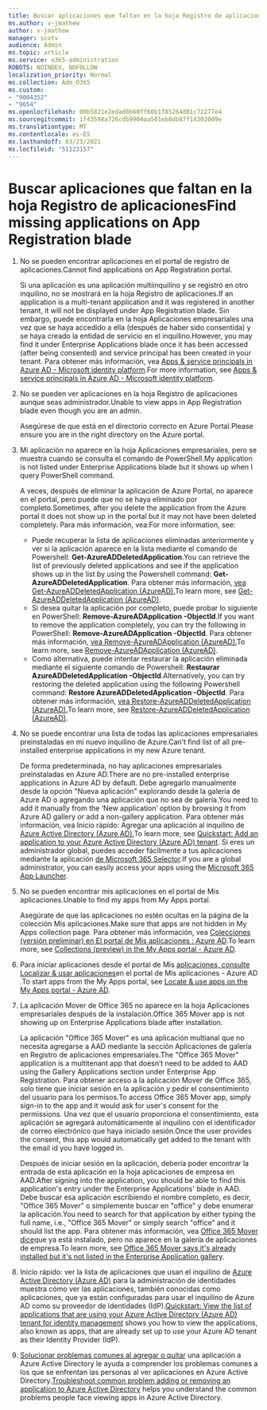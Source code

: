 ```yaml
---
title: Buscar aplicaciones que faltan en la hoja Registro de aplicaciones
ms.author: v-jmathew
author: v-jmathew
manager: scotv
audience: Admin
ms.topic: article
ms.service: o365-administration
ROBOTS: NOINDEX, NOFOLLOW
localization_priority: Normal
ms.collection: Adm_O365
ms.custom:
- "9004352"
- "9654"
ms.openlocfilehash: 00b5821e2edad8b60ff60b1f85264d81c72277e4
ms.sourcegitcommit: 1f43598a726cdb9904aa501eb8db87f143020d9e
ms.translationtype: MT
ms.contentlocale: es-ES
ms.lasthandoff: 03/23/2021
ms.locfileid: "51123157"
---
```

# <a name="find-missing-applications-on-app-registration-blade"></a><span data-ttu-id="af74c-102">Buscar aplicaciones que faltan en la hoja Registro de aplicaciones</span><span class="sxs-lookup"><span data-stu-id="af74c-102">Find missing applications on App Registration blade</span></span>

1. <span data-ttu-id="af74c-103">No se pueden encontrar aplicaciones en el portal de registro de aplicaciones.</span><span class="sxs-lookup"><span data-stu-id="af74c-103">Cannot find applications on App Registration portal.</span></span>

    <span data-ttu-id="af74c-104">Si una aplicación es una aplicación multiinquilino y se registró en otro inquilino, no se mostrará en la hoja Registro de aplicaciones.</span><span class="sxs-lookup"><span data-stu-id="af74c-104">If an application is a multi-tenant application and it was registered in another tenant, it will not be displayed under App Registration blade.</span></span> <span data-ttu-id="af74c-105">Sin embargo, puede encontrarla en la hoja Aplicaciones empresariales una vez que se haya accedido a ella (después de haber sido consentida) y se haya creado la entidad de servicio en el inquilino.</span><span class="sxs-lookup"><span data-stu-id="af74c-105">However, you may find it under Enterprise Applications blade once it has been accessed (after being consented) and service principal has been created in your tenant.</span></span> <span data-ttu-id="af74c-106">Para obtener más información, vea [Apps & service principals in Azure AD - Microsoft identity platform](https://docs.microsoft.com/azure/active-directory/develop/app-objects-and-service-principals).</span><span class="sxs-lookup"><span data-stu-id="af74c-106">For more information, see [Apps & service principals in Azure AD - Microsoft identity platform](https://docs.microsoft.com/azure/active-directory/develop/app-objects-and-service-principals).</span></span>
2. <span data-ttu-id="af74c-107">No se pueden ver aplicaciones en la hoja Registro de aplicaciones aunque seas administrador.</span><span class="sxs-lookup"><span data-stu-id="af74c-107">Unable to view apps in App Registration blade even though you are an admin.</span></span>

    <span data-ttu-id="af74c-108">Asegúrese de que está en el directorio correcto en Azure Portal.</span><span class="sxs-lookup"><span data-stu-id="af74c-108">Please ensure you are in the right directory on the Azure portal.</span></span>
3. <span data-ttu-id="af74c-109">Mi aplicación no aparece en la hoja Aplicaciones empresariales, pero se muestra cuando se consulta el comando de PowerShell.</span><span class="sxs-lookup"><span data-stu-id="af74c-109">My application is not listed under Enterprise Applications blade but it shows up when I query PowerShell command.</span></span>

    <span data-ttu-id="af74c-110">A veces, después de eliminar la aplicación de Azure Portal, no aparece en el portal, pero puede que no se haya eliminado por completo.</span><span class="sxs-lookup"><span data-stu-id="af74c-110">Sometimes, after you delete the application from the Azure portal it does not show up in the portal but it may not have been deleted completely.</span></span> <span data-ttu-id="af74c-111">Para más información, vea:</span><span class="sxs-lookup"><span data-stu-id="af74c-111">For more information, see:</span></span>
    - <span data-ttu-id="af74c-112">Puede recuperar la lista de aplicaciones eliminadas anteriormente y ver si la aplicación aparece en la lista mediante el comando de Powershell: **Get-AzureADDeletedApplication**.</span><span class="sxs-lookup"><span data-stu-id="af74c-112">You can retrieve the list of previously deleted applications and see if the application shows up in the list by using the Powershell command: **Get-AzureADDeletedApplication**.</span></span> <span data-ttu-id="af74c-113">Para obtener más información, [vea Get-AzureADDeletedApplication (AzureAD).](https://docs.microsoft.com/powershell/module/azuread/get-azureaddeletedapplication)</span><span class="sxs-lookup"><span data-stu-id="af74c-113">To learn more, see [Get-AzureADDeletedApplication (AzureAD)](https://docs.microsoft.com/powershell/module/azuread/get-azureaddeletedapplication).</span></span>
    - <span data-ttu-id="af74c-114">Si desea quitar la aplicación por completo, puede probar lo siguiente en PowerShell: **Remove-AzureADApplication -ObjectId**.</span><span class="sxs-lookup"><span data-stu-id="af74c-114">If you want to remove the application completely, you can try the following in PowerShell: **Remove-AzureADApplication -ObjectId**.</span></span> <span data-ttu-id="af74c-115">Para obtener más información, [vea Remove-AzureADApplication (AzureAD).](https://docs.microsoft.com/powershell/module/azuread/remove-azureadapplication)</span><span class="sxs-lookup"><span data-stu-id="af74c-115">To learn more, see [Remove-AzureADApplication (AzureAD)](https://docs.microsoft.com/powershell/module/azuread/remove-azureadapplication).</span></span>
    - <span data-ttu-id="af74c-116">Como alternativa, puede intentar restaurar la aplicación eliminada mediante el siguiente comando de Powershell: **Restaurar AzureADDeletedApplication -ObjectId**.</span><span class="sxs-lookup"><span data-stu-id="af74c-116">Alternatively, you can try restoring the deleted application using the following Powershell command: **Restore AzureADDeletedApplication -ObjectId**.</span></span> <span data-ttu-id="af74c-117">Para obtener más información, [vea Restore-AzureADDeletedApplication (AzureAD).](https://docs.microsoft.com/powershell/module/azuread/restore-azureaddeletedapplication)</span><span class="sxs-lookup"><span data-stu-id="af74c-117">To learn more, see [Restore-AzureADDeletedApplication (AzureAD)](https://docs.microsoft.com/powershell/module/azuread/restore-azureaddeletedapplication).</span></span>
4. <span data-ttu-id="af74c-118">No se puede encontrar una lista de todas las aplicaciones empresariales preinstaladas en mi nuevo inquilino de Azure.</span><span class="sxs-lookup"><span data-stu-id="af74c-118">Can’t find list of all pre-installed enterprise applications in my new Azure tenant.</span></span>

    <span data-ttu-id="af74c-119">De forma predeterminada, no hay aplicaciones empresariales preinstaladas en Azure AD.</span><span class="sxs-lookup"><span data-stu-id="af74c-119">There are no pre-installed enterprise applications in Azure AD by default.</span></span> <span data-ttu-id="af74c-120">Debe agregarlo manualmente desde la opción "Nueva aplicación" explorando desde la galería de Azure AD o agregando una aplicación que no sea de galería.</span><span class="sxs-lookup"><span data-stu-id="af74c-120">You need to add it manually from the ‘New application’ option by browsing it from Azure AD gallery or add a non-gallery application.</span></span> <span data-ttu-id="af74c-121">Para obtener más información, vea Inicio rápido: Agregar una aplicación al inquilino de [Azure Active Directory (Azure AD).](https://docs.microsoft.com/azure/active-directory/manage-apps/add-application-portal)</span><span class="sxs-lookup"><span data-stu-id="af74c-121">To learn more, see [Quickstart: Add an application to your Azure Active Directory (Azure AD) tenant](https://docs.microsoft.com/azure/active-directory/manage-apps/add-application-portal).</span></span>
    <span data-ttu-id="af74c-122">Si eres un administrador global, puedes acceder fácilmente a tus aplicaciones mediante la aplicación [de Microsoft 365 Selector](https://docs.microsoft.com/microsoft-365/admin/manage/customize-the-app-launcher).</span><span class="sxs-lookup"><span data-stu-id="af74c-122">If you are a global administrator, you can easily access your apps using the [Microsoft 365 App Launcher](https://docs.microsoft.com/microsoft-365/admin/manage/customize-the-app-launcher).</span></span>
5. <span data-ttu-id="af74c-123">No se pueden encontrar mis aplicaciones en el portal de Mis aplicaciones.</span><span class="sxs-lookup"><span data-stu-id="af74c-123">Unable to find my apps from My Apps portal.</span></span>

    <span data-ttu-id="af74c-124">Asegúrate de que las aplicaciones no estén ocultas en la página de la colección Mis aplicaciones.</span><span class="sxs-lookup"><span data-stu-id="af74c-124">Make sure that apps are not hidden in My Apps collection page.</span></span> <span data-ttu-id="af74c-125">Para obtener más información, vea [Colecciones (versión preliminar) en El portal de Mis aplicaciones : Azure AD](https://docs.microsoft.com/azure/active-directory/user-help/my-apps-portal-user-collections).</span><span class="sxs-lookup"><span data-stu-id="af74c-125">To learn more, see [Collections (preview) in the My Apps portal - Azure AD](https://docs.microsoft.com/azure/active-directory/user-help/my-apps-portal-user-collections).</span></span>
6. <span data-ttu-id="af74c-126">Para iniciar aplicaciones desde el portal de Mis [aplicaciones, consulte Localizar & usar aplicaciones](https://docs.microsoft.com/azure/active-directory/user-help/my-apps-portal-end-user-access)en el portal de Mis aplicaciones - Azure AD .</span><span class="sxs-lookup"><span data-stu-id="af74c-126">To start apps from the My Apps portal, see [Locate & use apps on the My Apps portal - Azure AD](https://docs.microsoft.com/azure/active-directory/user-help/my-apps-portal-end-user-access).</span></span>
7. <span data-ttu-id="af74c-127">La aplicación Mover de Office 365 no aparece en la hoja Aplicaciones empresariales después de la instalación.</span><span class="sxs-lookup"><span data-stu-id="af74c-127">Office 365 Mover app is not showing up on Enterprise Applications blade after installation.</span></span>

    <span data-ttu-id="af74c-128">La aplicación "Office 365 Mover" es una aplicación multianal que no necesita agregarse a AAD mediante la sección Aplicaciones de galería en Registro de aplicaciones empresariales.</span><span class="sxs-lookup"><span data-stu-id="af74c-128">The "Office 365 Mover" application is a multitenant app that doesn’t need to be added to AAD using the Gallery Applications section under Enterprise App Registration.</span></span> <span data-ttu-id="af74c-129">Para obtener acceso a la aplicación Mover de Office 365, solo tiene que iniciar sesión en la aplicación y pedir el consentimiento del usuario para los permisos.</span><span class="sxs-lookup"><span data-stu-id="af74c-129">To access Office 365 Mover app, simply sign-in to the app and it would ask for user's consent for the permissions.</span></span> <span data-ttu-id="af74c-130">Una vez que el usuario proporciona el consentimiento, esta aplicación se agregará automáticamente al inquilino con el identificador de correo electrónico que haya iniciado sesión.</span><span class="sxs-lookup"><span data-stu-id="af74c-130">Once the user provides the consent, this app would automatically get added to the tenant with the email id you have logged in.</span></span>

    <span data-ttu-id="af74c-131">Después de iniciar sesión en la aplicación, debería poder encontrar la entrada de esta aplicación en la hoja aplicaciones de empresa en AAD.</span><span class="sxs-lookup"><span data-stu-id="af74c-131">After signing into the application, you should be able to find this application's entry under the Enterprise Applications' blade in AAD.</span></span> <span data-ttu-id="af74c-132">Debe buscar esa aplicación escribiendo el nombre completo, es decir, "Office 365 Mover" o simplemente buscar en "office" y debe enumerar la aplicación.</span><span class="sxs-lookup"><span data-stu-id="af74c-132">You need to search for that application by either typing the full name, i.e., "Office 365 Mover" or simply search "office" and it should list the app.</span></span> <span data-ttu-id="af74c-133">Para obtener más información, vea [Office 365 Mover dice](https://docs.microsoft.com/answers/questions/30186/office-365-mover-says-its-already-installed-but-it.html)que ya está instalado, pero no aparece en la galería de aplicaciones de empresa.</span><span class="sxs-lookup"><span data-stu-id="af74c-133">To learn more, see [Office 365 Mover says it's already installed but it's not listed in the Enterprise Application gallery](https://docs.microsoft.com/answers/questions/30186/office-365-mover-says-its-already-installed-but-it.html).</span></span>
8. <span data-ttu-id="af74c-134">Inicio rápido: ver la lista de aplicaciones que usan el inquilino de [Azure Active Directory (Azure AD)](https://docs.microsoft.com/azure/active-directory/manage-apps/view-applications-portal) para la administración de identidades muestra cómo ver las aplicaciones, también conocidas como aplicaciones, que ya están configuradas para usar el inquilino de Azure AD como su proveedor de identidades (IdP).</span><span class="sxs-lookup"><span data-stu-id="af74c-134">[Quickstart: View the list of applications that are using your Azure Active Directory (Azure AD) tenant for identity management](https://docs.microsoft.com/azure/active-directory/manage-apps/view-applications-portal) shows you how to view the applications, also known as apps, that are already set up to use your Azure AD tenant as their Identity Provider (IdP).</span></span>
9. <span data-ttu-id="af74c-135">[Solucionar problemas comunes al agregar o quitar](https://docs.microsoft.com/azure/active-directory/manage-apps/troubleshoot-adding-apps) una aplicación a Azure Active Directory le ayuda a comprender los problemas comunes a los que se enfrentan las personas al ver aplicaciones en Azure Active Directory.</span><span class="sxs-lookup"><span data-stu-id="af74c-135">[Troubleshoot common problem adding or removing an application to Azure Active Directory](https://docs.microsoft.com/azure/active-directory/manage-apps/troubleshoot-adding-apps) helps you understand the common problems people face viewing apps in Azure Active Directory.</span></span>
